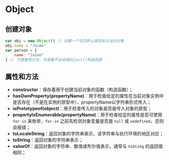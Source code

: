 # Object

## 创建对象  <a id="create"></a>

```javascript
var obj = new Object() // 创建一个包含默认属性和方法的对象
obj.name = "Jaime"
var person = {
    name: "Jaime"
} // 字面量表示法，字面量不会调用Object()构造函数
```

## 属性和方法

* **constructor**：保存着用于创建当前对象的函数（构造函数）；
* **hasOwnProperty\(propertyName\)**：用于检查给定的属性在当前对象实例中是否存在（不是在实例的原型中），propertyName以字符串形式传入；
* **isPrototypeof\(object\)**：用于检查传入的对象是否是传入对象的原型；
* **propertyIsEnumerable\(propertyName\)**：用于检查给定的属性是否可使用 `for-in` 来枚举，`for-in` 之前先检测对象变量是否是 `null` 或 `undefined`，否则会报错；
* **toLocaleString**：返回对象的字符串表示，该字符串与执行环境的地区对应；
* **toString**：返回对象的字符串表示；
* **valueOf**：返回对象的字符串、数值或布尔值表示，通常与 `toSting` 的返回值相同；

